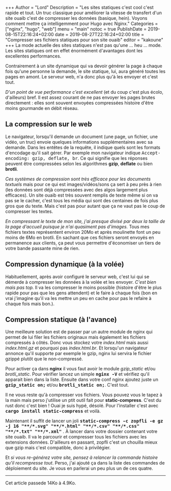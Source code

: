 +++
Author = "Lord"
Description = "Les sites statiques c'est cool c'est rapide et tout. Un truc classique pour améliorer la vitesse de transfert d'un site ouaib c'est de compresser les données (basique, hein). Voyons comment mettre ça intelligemment pour Hugo avec Nginx."
Categories = ["nginx", "hugo", "web"]
menu = "main"
notoc = true
PublishDate = 2019-08-15T22:16:24+02:00
date = 2019-08-27T22:16:24+02:00
title = "Compresser ses fichiers statiques pour son site ouaib"
editor = "kakoune"
+++
La mode actuelle des sites statiques n'est pas qu'une … heu … mode.
Les sites statiques ont en effet énormément d'avantages dont les excellentes performances.

Contrairement à un site dynamique qui va devoir générer la page à chaque fois qu'une personne la demande, le site statique, lui, aura généré toutes les pages en amont.
Le serveur web, n'a donc plus qu'à les envoyer et c'est tout.

*D'un point de vue performance c'est excellent* (et du coup c'est plus écolo, d'ailleurs) bref.
Il est assez courant de ne pas envoyer les pages brutes directement : elles sont souvent envoyées compressées histoire d'être moins gourmande en débit réseau.

## La compression sur le web
Le navigateur, lorsqu'il demande un document (une page, un fichier, une vidéo, un truc) envoie quelques informations supplémentaires avec sa demande.
Dans les entêtes de la requête, il indique quels sont les formats d'encodage qu'il sait gérer.
Par exemple mon navigateur indique <samp>Accept-encoding: gzip, deflate, br</samp>.
Ce qui signifie que les réponses peuvent être compressées selon les algorithmes **gzip**, **deflate** ou bien **brotli**.

*Ces systèmes de compression sont très efficace pour les documents textuels* mais pour ce qui est images/vidéos/sons ça sert à peu près à rien (les données sont déjà compressées avec des algos largement plus efficaces).
Un site ouaib est très souvent remplis de texte même si on va pas se le cacher, c'est tous les média qui sont des centaines de fois plus gros que du texte.
Mais c'est pas pour autant que ça ne vaut pas le coup de compresser les textes.

*En compressant le texte de mon site, j'ai presque divisé par deux la taille de la page d'accueil puisque je n'ai quasiment pas d'images.*
Tous mes fichiers textes représentent environ 20Mo et après moulinette font un peu moins de 6Mo en brotli.
En sachant que ces fichiers seront envoyés en permanence aux clients, ça peut vous permettre d'économiser un tiers de votre bande passante mine de rien.

## Compression dynamique (à la volée)
Habituellement, après avoir configuré le serveur web, c'est lui qui se démerde à compresser les données à la volée et les envoyer.
*C'est bien mais pas top.*
Il va les compresser le moins possible (histoire d'être le plus rapide pour pas que les gens attendent) et le faire à chaque fois (bon en vrai j'imagine qu'il va les mettre un peu en cache pour pas le refaire à chaque fois mais bon.).

## Compression statique (à l'avance)
Une meilleure solution est de passer par un autre module de nginx qui permet de lui filer les fichiers originaux mais également les fichiers compressés à côtés.
Donc vous stockez votre *index.html* mais aussi *index.html.gz* et pourquoi pas *index.html.br*.
Et lorsqu'un navigateur annonce qu'il supporte par exemple le gzip, nginx lui servira le fichier gzippé plutôt que le non-compressé.

Pour activer ça dans **nginx** il vous faut avoir le module *gzip_static* et/ou *brotli_static*.
Pour vérifier lancez un simple **<samp>nginx -V</samp>** et vérifiez qu'il apparait bien dans la liste.
Ensuite dans votre conf nginx ajoutez juste un **<samp>gzip_static on;</samp>** et/ou **<samp>brotli_static on;</samp>**.
C'est tout.

Il ne vous reste qu'à compresser vos fichiers.
Vous pouvez vous le tapez à la main mais perso j'utilise un ptit outil fait pour **static-compress**.
C'est du rust donc c'est bien !
Ouai je suis hypé, désolé.
Pour l'installer c'est avec **<samp>cargo install static-compress</samp>** et voilà.

Maintenant il suffit de lancer un joli **<samp>static-compress -c zopfli -e gz -j 16 "\*\*/\*.svg" "\*\*/\*.html" "\*\*/\*.csv" "\*\*/\*.css" "\*\*/\*.txt" "\*\*/\*.xml"</samp>** .
À lancer dans votre dossier contenant votre site ouaib.
Il va le parcourir et compresser tous les fichiers avec les extensions données.
D'ailleurs en passant, zopfli c'est un chouilla mieux que gzip mais c'est compatible, donc à privilégier.

Et *si vous re-générez votre site, pensez à relancer la commande histoire qu'il recompresse tout*.
Perso, j'ai ajouté ça dans la liste des commandes de déploiement du site.
Je vous en parlerai un peu plus un de ces quatre.

-------
Cet article passede 14Ko à 4.9Ko.
